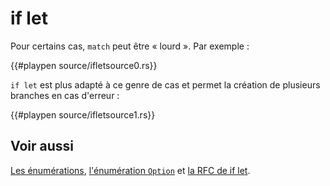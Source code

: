 # if let

Pour certains cas, `match` peut être « lourd ». Par exemple :

{{#playpen source/ifletsource0.rs}}

`if let` est plus adapté à ce genre de cas et permet la création de plusieurs branches en cas d'erreur :

{{#playpen source/ifletsource1.rs}}

## Voir aussi 

[Les énumérations][enums], [l'énumération `Option`][option] et [la RFC de if let][rfc].

[enums]: ../chapitre3/enum.html
[option]: ../chapitre17/enumoption.html
[rfc]: https://github.com/rust-lang/rfcs/pull/160
